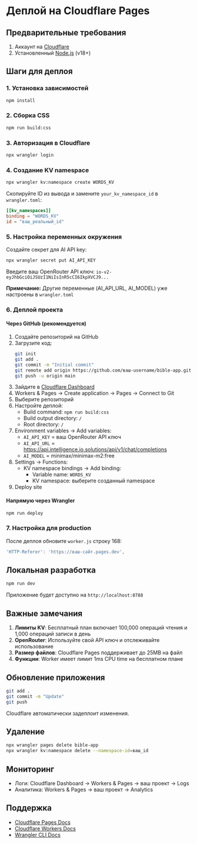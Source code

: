 # Деплой на Cloudflare Pages

## Предварительные требования

1. Аккаунт на [Cloudflare](https://dash.cloudflare.com/)
2. Установленный [Node.js](https://nodejs.org/) (v18+)

## Шаги для деплоя

### 1. Установка зависимостей

```bash
npm install
```

### 2. Сборка CSS

```bash
npm run build:css
```

### 3. Авторизация в Cloudflare

```bash
npx wrangler login
```

### 4. Создание KV namespace

```bash
npx wrangler kv:namespace create WORDS_KV
```

Скопируйте ID из вывода и замените `your_kv_namespace_id` в `wrangler.toml`:

```toml
[[kv_namespaces]]
binding = "WORDS_KV"
id = "ваш_реальный_id"
```

### 5. Настройка переменных окружения

Создайте секрет для AI API key:

```bash
npx wrangler secret put AI_API_KEY
```

Введите ваш OpenRouter API ключ: `io-v2-eyJhbGciOiJSUzI1NiIsInR5cCI6IkpXVCJ9...`

**Примечание:** Другие переменные (AI_API_URL, AI_MODEL) уже настроены в `wrangler.toml`

### 6. Деплой проекта

#### Через GitHub (рекомендуется)

1. Создайте репозиторий на GitHub
2. Загрузите код:
   ```bash
   git init
   git add .
   git commit -m "Initial commit"
   git remote add origin https://github.com/ваш-username/bible-app.git
   git push -u origin main
   ```
3. Зайдите в [Cloudflare Dashboard](https://dash.cloudflare.com/)
4. Workers & Pages → Create application → Pages → Connect to Git
5. Выберите репозиторий
6. Настройте деплой:
   - Build command: `npm run build:css`
   - Build output directory: `/`
   - Root directory: `/`
7. Environment variables → Add variables:
   - `AI_API_KEY` = ваш OpenRouter API ключ
   - `AI_API_URL` = https://api.intelligence.io.solutions/api/v1/chat/completions
   - `AI_MODEL` = minimax/minimax-m2:free
8. Settings → Functions:
   - KV namespace bindings → Add binding:
     - Variable name: `WORDS_KV`
     - KV namespace: выберите созданный namespace
9. Deploy site

#### Напрямую через Wrangler

```bash
npm run deploy
```

### 7. Настройка для production

После деплоя обновите `worker.js` строку 168:
```javascript
'HTTP-Referer': 'https://ваш-сайт.pages.dev',
```

## Локальная разработка

```bash
npm run dev
```

Приложение будет доступно на `http://localhost:8788`

## Важные замечания

1. **Лимиты KV**: Бесплатный план включает 100,000 операций чтения и 1,000 операций записи в день
2. **OpenRouter**: Используйте свой API ключ и отслеживайте использование
3. **Размер файлов**: Cloudflare Pages поддерживает до 25MB на файл
4. **Функции**: Worker имеет лимит 1ms CPU time на бесплатном плане

## Обновление приложения

```bash
git add .
git commit -m "Update"
git push
```

Cloudflare автоматически задеплоит изменения.

## Удаление

```bash
npx wrangler pages delete bible-app
npx wrangler kv:namespace delete --namespace-id=ваш_id
```

## Мониторинг

- Логи: Cloudflare Dashboard → Workers & Pages → ваш проект → Logs
- Аналитика: Workers & Pages → ваш проект → Analytics

## Поддержка

- [Cloudflare Pages Docs](https://developers.cloudflare.com/pages/)
- [Cloudflare Workers Docs](https://developers.cloudflare.com/workers/)
- [Wrangler CLI Docs](https://developers.cloudflare.com/workers/wrangler/)
